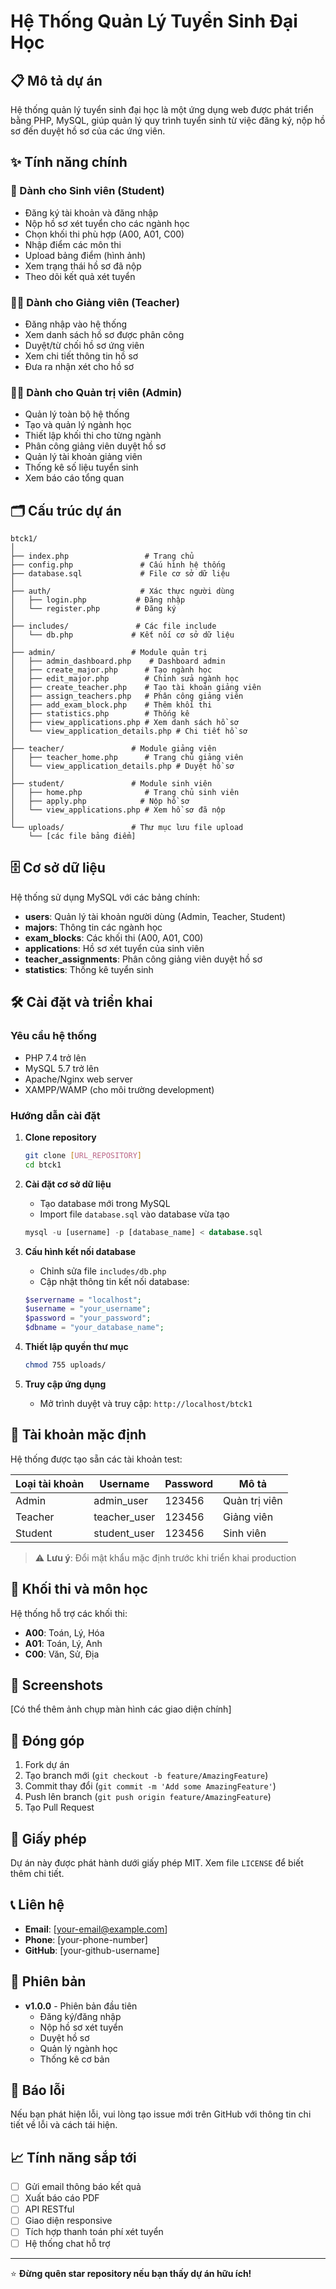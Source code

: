 # Hệ Thống Quản Lý Tuyển Sinh Đại Học

## 📋 Mô tả dự án

Hệ thống quản lý tuyển sinh đại học là một ứng dụng web được phát triển bằng PHP, MySQL, giúp quản lý quy trình tuyển sinh từ việc đăng ký, nộp hồ sơ đến duyệt hồ sơ của các ứng viên.

## ✨ Tính năng chính

### 🎯 Dành cho Sinh viên (Student)

- Đăng ký tài khoản và đăng nhập
- Nộp hồ sơ xét tuyển cho các ngành học
- Chọn khối thi phù hợp (A00, A01, C00)
- Nhập điểm các môn thi
- Upload bảng điểm (hình ảnh)
- Xem trạng thái hồ sơ đã nộp
- Theo dõi kết quả xét tuyển

### 👨‍🏫 Dành cho Giảng viên (Teacher)

- Đăng nhập vào hệ thống
- Xem danh sách hồ sơ được phân công
- Duyệt/từ chối hồ sơ ứng viên
- Xem chi tiết thông tin hồ sơ
- Đưa ra nhận xét cho hồ sơ

### 👨‍💼 Dành cho Quản trị viên (Admin)

- Quản lý toàn bộ hệ thống
- Tạo và quản lý ngành học
- Thiết lập khối thi cho từng ngành
- Phân công giảng viên duyệt hồ sơ
- Quản lý tài khoản giảng viên
- Thống kê số liệu tuyển sinh
- Xem báo cáo tổng quan

## 🗂️ Cấu trúc dự án

```text
btck1/
│
├── index.php                 # Trang chủ
├── config.php               # Cấu hình hệ thống
├── database.sql             # File cơ sở dữ liệu
│
├── auth/                    # Xác thực người dùng
│   ├── login.php           # Đăng nhập
│   └── register.php        # Đăng ký
│
├── includes/               # Các file include
│   └── db.php             # Kết nối cơ sở dữ liệu
│
├── admin/                 # Module quản trị
│   ├── admin_dashboard.php    # Dashboard admin
│   ├── create_major.php      # Tạo ngành học
│   ├── edit_major.php        # Chỉnh sửa ngành học
│   ├── create_teacher.php    # Tạo tài khoản giảng viên
│   ├── assign_teachers.php   # Phân công giảng viên
│   ├── add_exam_block.php    # Thêm khối thi
│   ├── statistics.php        # Thống kê
│   ├── view_applications.php # Xem danh sách hồ sơ
│   └── view_application_details.php # Chi tiết hồ sơ
│
├── teacher/               # Module giảng viên
│   ├── teacher_home.php      # Trang chủ giảng viên
│   └── view_application_details.php # Duyệt hồ sơ
│
├── student/               # Module sinh viên
│   ├── home.php              # Trang chủ sinh viên
│   ├── apply.php            # Nộp hồ sơ
│   └── view_applications.php # Xem hồ sơ đã nộp
│
└── uploads/               # Thư mục lưu file upload
    └── [các file bảng điểm]
```

## 🗄️ Cơ sở dữ liệu

Hệ thống sử dụng MySQL với các bảng chính:

- **users**: Quản lý tài khoản người dùng (Admin, Teacher, Student)
- **majors**: Thông tin các ngành học
- **exam_blocks**: Các khối thi (A00, A01, C00)
- **applications**: Hồ sơ xét tuyển của sinh viên
- **teacher_assignments**: Phân công giảng viên duyệt hồ sơ
- **statistics**: Thống kê tuyển sinh

## 🛠️ Cài đặt và triển khai

### Yêu cầu hệ thống

- PHP 7.4 trở lên
- MySQL 5.7 trở lên
- Apache/Nginx web server
- XAMPP/WAMP (cho môi trường development)

### Hướng dẫn cài đặt

1. **Clone repository**

   ```bash
   git clone [URL_REPOSITORY]
   cd btck1
   ```

2. **Cài đặt cơ sở dữ liệu**
   - Tạo database mới trong MySQL
   - Import file `database.sql` vào database vừa tạo

   ```sql
   mysql -u [username] -p [database_name] < database.sql
   ```

3. **Cấu hình kết nối database**
   - Chỉnh sửa file `includes/db.php`
   - Cập nhật thông tin kết nối database:

   ```php
   $servername = "localhost";
   $username = "your_username";
   $password = "your_password";
   $dbname = "your_database_name";
   ```

4. **Thiết lập quyền thư mục**

   ```bash
   chmod 755 uploads/
   ```

5. **Truy cập ứng dụng**
   - Mở trình duyệt và truy cập: `http://localhost/btck1`

## 👥 Tài khoản mặc định

Hệ thống được tạo sẵn các tài khoản test:

| Loại tài khoản | Username | Password | Mô tả |
|---------------|----------|----------|--------|
| Admin | admin_user | 123456 | Quản trị viên |
| Teacher | teacher_user | 123456 | Giảng viên |
| Student | student_user | 123456 | Sinh viên |

> ⚠️ **Lưu ý**: Đổi mật khẩu mặc định trước khi triển khai production

## 🔧 Khối thi và môn học

Hệ thống hỗ trợ các khối thi:

- **A00**: Toán, Lý, Hóa
- **A01**: Toán, Lý, Anh
- **C00**: Văn, Sử, Địa

## 📸 Screenshots

[Có thể thêm ảnh chụp màn hình các giao diện chính]

## 🤝 Đóng góp

1. Fork dự án
2. Tạo branch mới (`git checkout -b feature/AmazingFeature`)
3. Commit thay đổi (`git commit -m 'Add some AmazingFeature'`)
4. Push lên branch (`git push origin feature/AmazingFeature`)
5. Tạo Pull Request

## 📝 Giấy phép

Dự án này được phát hành dưới giấy phép MIT. Xem file `LICENSE` để biết thêm chi tiết.

## 📞 Liên hệ

- **Email**: [your-email@example.com]
- **Phone**: [your-phone-number]
- **GitHub**: [your-github-username]

## 🔄 Phiên bản

- **v1.0.0** - Phiên bản đầu tiên
  - Đăng ký/đăng nhập
  - Nộp hồ sơ xét tuyển
  - Duyệt hồ sơ
  - Quản lý ngành học
  - Thống kê cơ bản

## 🐛 Báo lỗi

Nếu bạn phát hiện lỗi, vui lòng tạo issue mới trên GitHub với thông tin chi tiết về lỗi và cách tái hiện.

## 📈 Tính năng sắp tới

- [ ] Gửi email thông báo kết quả
- [ ] Xuất báo cáo PDF
- [ ] API RESTful
- [ ] Giao diện responsive
- [ ] Tích hợp thanh toán phí xét tuyển
- [ ] Hệ thống chat hỗ trợ

---

⭐ **Đừng quên star repository nếu bạn thấy dự án hữu ích!**
